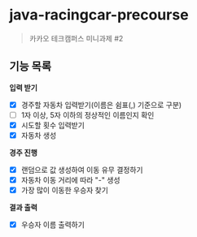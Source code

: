 # java-racingcar-precourse
> 카카오 테크캠퍼스 미니과제 #2

## 기능 목록
**입력 받기**
- [x] 경주할 자동차 입력받기(이름은 쉼표(,) 기준으로 구분)
- [ ] 1자 이상, 5자 이하의 정상적인 이름인지 확인
- [x] 시도할 횟수 입력받기
- [x] 자동차 생성

**경주 진행**
- [x] 랜덤으로 값 생성하여 이동 유무 결정하기
- [x] 자동차 이동 거리에 따라 "-" 생성
- [x] 가장 많이 이동한 우승자 찾기

**결과 출력**
- [x] 우승자 이름 출력하기
